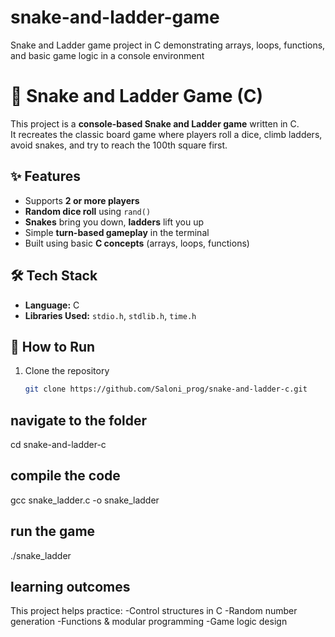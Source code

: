 # snake-and-ladder-game
Snake and Ladder game project in C demonstrating arrays, loops, functions, and basic game logic in a console environment
# 🎲 Snake and Ladder Game (C)

This project is a **console-based Snake and Ladder game** written in C.  
It recreates the classic board game where players roll a dice, climb ladders, avoid snakes, and try to reach the 100th square first.

## ✨ Features
- Supports **2 or more players**
- **Random dice roll** using `rand()`
- **Snakes** bring you down, **ladders** lift you up
- Simple **turn-based gameplay** in the terminal
- Built using basic **C concepts** (arrays, loops, functions)

## 🛠️ Tech Stack
- **Language:** C  
- **Libraries Used:** `stdio.h`, `stdlib.h`, `time.h`

## 🚀 How to Run
1. Clone the repository  
   ```bash
   git clone https://github.com/Saloni_prog/snake-and-ladder-c.git
## navigate to the folder
cd snake-and-ladder-c
## compile the code
gcc snake_ladder.c -o snake_ladder
## run the game
./snake_ladder
## learning outcomes
This project helps practice:
-Control structures in C
-Random number generation
-Functions & modular programming
-Game logic design
